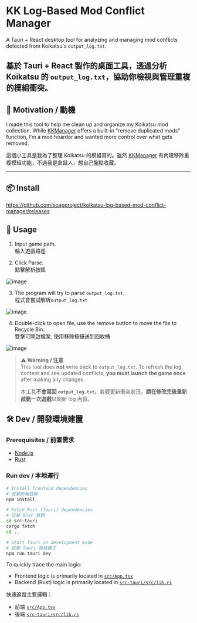 # KK Log-Based Mod Conflict Manager

A Tauri + React desktop tool for analyzing and managing mod conflicts detected from Koikatsu's `output_log.txt`.

## 基於 Tauri + React 製作的桌面工具，透過分析 Koikatsu 的 `output_log.txt`，協助你檢視與管理重複的模組衝突。

## 🧠 Motivation / 動機

I made this tool to help me clean up and organize my Koikatsu mod collection. While [KKManager](https://github.com/IllusionMods/KKManager) offers a built-in "remove duplicated mods" function, I’m a mod hoarder and wanted more control over what gets removed.

這個小工具是我為了整理 Koikatsu 的模組寫的。雖然 [KKManager](https://github.com/IllusionMods/KKManager) 有內建移除重複模組功能，不過我是倉鼠人，想自己盤點收藏。

---

## 📦 Install

https://github.com/soapproject/koikatsu-log-based-mod-conflict-manager/releases

## 🧪 Usage

1. Input game path.  
輸入遊戲路徑  

2. Click Parse.  
點擊解析按鈕  

![image](https://github.com/user-attachments/assets/554d9a5a-8fe4-4691-aa43-88166de96137)  

3. The program will try to parse `output_log.txt`.  
程式會嘗試解析`output_log.txt`  

![image](https://github.com/user-attachments/assets/6566805c-1a6c-43b4-9838-7c3fe29ad8c1)

4. Double-click to open file, use the remove button to move the file to Recycle Bin.  
雙擊可開啟檔案, 使用移除按鈕送到回收桶  

![image](https://github.com/user-attachments/assets/772cdbd6-284b-40ee-80d5-255de7e69e69)

> ⚠️ **Warning / 注意**  
> This tool does **not** write back to `output_log.txt`. To refresh the log content and see updated conflicts, **you must launch the game once** after making any changes.  
>  
> 本工具**不會寫回 `output_log.txt`**。若要更新衝突狀況，**請在修改完後重新啟動一次遊戲**以刷新 log 內容。

## 🛠️ Dev / 開發環境建置

### Prerequisites / 前置需求

- [Node.js](https://nodejs.org/)
- [Rust](https://www.rust-lang.org/tools/install)

### Run dev / 本地運行

```bash
# Install frontend dependencies
# 安裝前端依賴
npm install

# Fetch Rust (Tauri) dependencies
# 安裝 Rust 依賴
cd src-tauri
cargo fetch
cd ..

# Start Tauri in development mode
# 啟動 Tauri 開發模式
npm run tauri dev
```

To quickly trace the main logic:

- Frontend logic is primarily located in [`src/App.tsx`](./src/App.tsx)
- Backend (Rust) logic is primarily located in [`src-tauri/src/lib.rs`](./src-tauri/src/lib.rs)

快速追蹤主要邏輯：

- 前端 [`src/App.tsx`](./src/App.tsx)
- 後端 [`src-tauri/src/lib.rs`](./src-tauri/src/lib.rs)

